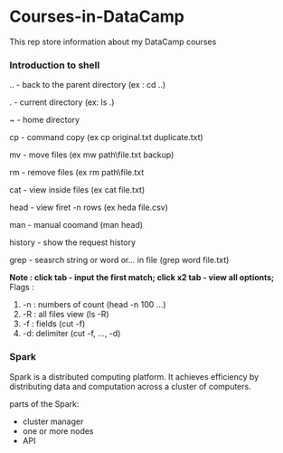 # Courses-in-DataCamp
This rep store information about my DataCamp courses

### Introduction to shell 
.. - back to the parent directory (ex : cd ..)

. - current directory (ex: ls .)

~ - home directory 

cp - command copy (ex cp original.txt duplicate.txt)

mv - move files (ex mw path\file.txt backup)

rm - remove files (ex rm path\file.txt

cat - view inside files (ex cat file.txt)

head - view firet -n rows (ex heda file.csv)

man - manual coomand (man head)

history - show the request history 

grep - seasrch string or word or... in file (grep word file.txt)

**Note : click tab - input the first match; click x2 tab - view all optionts;**
Flags : 
1. -n : numbers of count (head -n 100 ...)
2. -R : all files view (ls -R)
3. -f : fields (cut -f)
4. -d:  delimiter (cut -f, ..., -d)

### Spark 
Spark is a distributed computing platform. It achieves efficiency by distributing data and computation across a cluster of computers.

parts of the Spark:
- cluster manager
- one or more nodes
- API 

